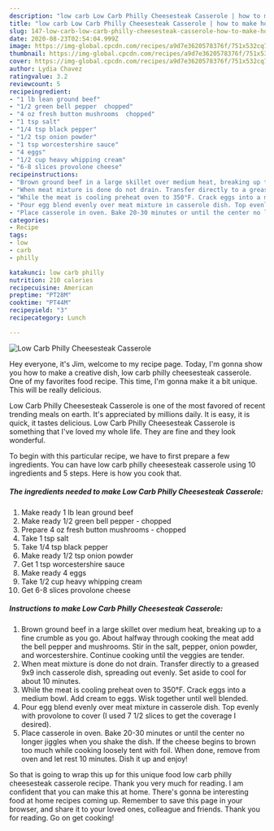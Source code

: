 ```yaml
---
description: "low carb Low Carb Philly Cheesesteak Casserole | how to make homemade Low Carb Philly Cheesesteak Casserole"
title: "low carb Low Carb Philly Cheesesteak Casserole | how to make homemade Low Carb Philly Cheesesteak Casserole"
slug: 147-low-carb-low-carb-philly-cheesesteak-casserole-how-to-make-homemade-low-carb-philly-cheesesteak-casserole
date: 2020-08-23T02:54:04.999Z
image: https://img-global.cpcdn.com/recipes/a9d7e3620578376f/751x532cq70/low-carb-philly-cheesesteak-casserole-recipe-main-photo.jpg
thumbnail: https://img-global.cpcdn.com/recipes/a9d7e3620578376f/751x532cq70/low-carb-philly-cheesesteak-casserole-recipe-main-photo.jpg
cover: https://img-global.cpcdn.com/recipes/a9d7e3620578376f/751x532cq70/low-carb-philly-cheesesteak-casserole-recipe-main-photo.jpg
author: Lydia Chavez
ratingvalue: 3.2
reviewcount: 5
recipeingredient:
- "1 lb lean ground beef"
- "1/2 green bell pepper  chopped"
- "4 oz fresh button mushrooms  chopped"
- "1 tsp salt"
- "1/4 tsp black pepper"
- "1/2 tsp onion powder"
- "1 tsp worcestershire sauce"
- "4 eggs"
- "1/2 cup heavy whipping cream"
- "6-8 slices provolone cheese"
recipeinstructions:
- "Brown ground beef in a large skillet over medium heat, breaking up to a fine crumble as you go. About halfway through cooking the meat add the bell pepper and mushrooms. Stir in the salt, pepper, onion powder, and worcestershire. Continue cooking until the veggies are tender."
- "When meat mixture is done do not drain. Transfer directly to a greased 9x9 inch casserole dish, spreading out evenly. Set aside to cool for about 10 minutes."
- "While the meat is cooling preheat oven to 350°F. Crack eggs into a medium bowl. Add cream to eggs. Wisk together until well blended."
- "Pour egg blend evenly over meat mixture in casserole dish. Top evenly with provolone to cover (I used 7 1/2 slices to get the coverage I desired)."
- "Place casserole in oven. Bake 20-30 minutes or until the center no longer jiggles when you shake the dish. If the cheese begins to brown too much while cooking loosely tent with foil. When done, remove from oven and let rest 10 minutes. Dish it up and enjoy!"
categories:
- Recipe
tags:
- low
- carb
- philly

katakunci: low carb philly 
nutrition: 210 calories
recipecuisine: American
preptime: "PT28M"
cooktime: "PT44M"
recipeyield: "3"
recipecategory: Lunch

---
```



![Low Carb Philly Cheesesteak Casserole](https://img-global.cpcdn.com/recipes/a9d7e3620578376f/751x532cq70/low-carb-philly-cheesesteak-casserole-recipe-main-photo.jpg)

Hey everyone, it's Jim, welcome to my recipe page. Today, I'm gonna show you how to make a creative dish, low carb philly cheesesteak casserole. One of my favorites food recipe. This time, I'm gonna make it a bit unique. This will be really delicious.

Low Carb Philly Cheesesteak Casserole is one of the most favored of recent trending meals on earth. It's appreciated by millions daily. It is easy, it is quick, it tastes delicious. Low Carb Philly Cheesesteak Casserole is something that I've loved my whole life. They are fine and they look wonderful.




To begin with this particular recipe, we have to first prepare a few ingredients. You can have low carb philly cheesesteak casserole using 10 ingredients and 5 steps. Here is how you cook that.

<!--inarticleads1-->

##### The ingredients needed to make Low Carb Philly Cheesesteak Casserole:

1. Make ready 1 lb lean ground beef
1. Make ready 1/2 green bell pepper - chopped
1. Prepare 4 oz fresh button mushrooms - chopped
1. Take 1 tsp salt
1. Take 1/4 tsp black pepper
1. Make ready 1/2 tsp onion powder
1. Get 1 tsp worcestershire sauce
1. Make ready 4 eggs
1. Take 1/2 cup heavy whipping cream
1. Get 6-8 slices provolone cheese




<!--inarticleads2-->

##### Instructions to make Low Carb Philly Cheesesteak Casserole:

1. Brown ground beef in a large skillet over medium heat, breaking up to a fine crumble as you go. About halfway through cooking the meat add the bell pepper and mushrooms. Stir in the salt, pepper, onion powder, and worcestershire. Continue cooking until the veggies are tender.
1. When meat mixture is done do not drain. Transfer directly to a greased 9x9 inch casserole dish, spreading out evenly. Set aside to cool for about 10 minutes.
1. While the meat is cooling preheat oven to 350°F. Crack eggs into a medium bowl. Add cream to eggs. Wisk together until well blended.
1. Pour egg blend evenly over meat mixture in casserole dish. Top evenly with provolone to cover (I used 7 1/2 slices to get the coverage I desired).
1. Place casserole in oven. Bake 20-30 minutes or until the center no longer jiggles when you shake the dish. If the cheese begins to brown too much while cooking loosely tent with foil. When done, remove from oven and let rest 10 minutes. Dish it up and enjoy!




So that is going to wrap this up for this unique food low carb philly cheesesteak casserole recipe. Thank you very much for reading. I am confident that you can make this at home. There's gonna be interesting food at home recipes coming up. Remember to save this page in your browser, and share it to your loved ones, colleague and friends. Thank you for reading. Go on get cooking!
